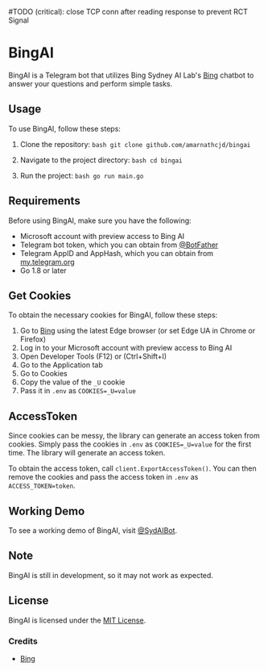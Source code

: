 #TODO (critical): close TCP conn after reading response to prevent RCT Signal

# BingAI

BingAI is a Telegram bot that utilizes Bing Sydney AI Lab's [Bing](https://www.bing.com/chat) chatbot to answer your questions and perform simple tasks.

## Usage

To use BingAI, follow these steps:

1. Clone the repository: 
`bash
git clone github.com/amarnathcjd/bingai
`

2. Navigate to the project directory: 
`bash
cd bingai
`

3. Run the project:
`bash
go run main.go
`

## Requirements

Before using BingAI, make sure you have the following:

- Microsoft account with preview access to Bing AI
- Telegram bot token, which you can obtain from [@BotFather](https://telegram.me/BotFather)
- Telegram AppID and AppHash, which you can obtain from [my.telegram.org](https://my.telegram.org)
- Go 1.8 or later

## Get Cookies

To obtain the necessary cookies for BingAI, follow these steps:

1. Go to [Bing](https://www.bing.com/chat) using the latest Edge browser (or set Edge UA in Chrome or Firefox)
2. Log in to your Microsoft account with preview access to Bing AI
3. Open Developer Tools (F12) or (Ctrl+Shift+I)
4. Go to the Application tab
5. Go to Cookies
6. Copy the value of the `_U` cookie
7. Pass it in `.env` as `COOKIES=_U=value`

## AccessToken

Since cookies can be messy, the library can generate an access token from cookies. Simply pass the cookies in `.env` as `COOKIES=_U=value` for the first time. The library will generate an access token.

To obtain the access token, call `client.ExportAccessToken()`. You can then remove the cookies and pass the access token in `.env` as `ACCESS_TOKEN=token`.

## Working Demo

To see a working demo of BingAI, visit [@SydAIBot](https://telegram.me/SydAIBot).

## Note

BingAI is still in development, so it may not work as expected.

## License

BingAI is licensed under the [MIT License](LICENSE).

### Credits

- [Bing](https://www.bing.com/chat)
